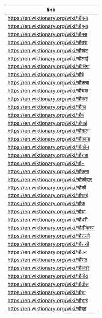 |link|
|----|
|https://en.wiktionary.org/wiki/चौगना|
|https://en.wiktionary.org/wiki/चौगुना|
|https://en.wiktionary.org/wiki/चौमस|
|https://en.wiktionary.org/wiki/चौतरा|
|https://en.wiktionary.org/wiki/चौखट|
|https://en.wiktionary.org/wiki/चौलाई|
|https://en.wiktionary.org/wiki/चौसिंगा|
|https://en.wiktionary.org/wiki/चौबे|
|https://en.wiktionary.org/wiki/चौकन्ना|
|https://en.wiktionary.org/wiki/चौचक|
|https://en.wiktionary.org/wiki/चौकस|
|https://en.wiktionary.org/wiki/चौका|
|https://en.wiktionary.org/wiki/चौथ|
|https://en.wiktionary.org/wiki/चौपाई|
|https://en.wiktionary.org/wiki/चौताल|
|https://en.wiktionary.org/wiki/चौंकाना|
|https://en.wiktionary.org/wiki/चौकोन|
|https://en.wiktionary.org/wiki/चौराहा|
|https://en.wiktionary.org/wiki/चौ-|
|https://en.wiktionary.org/wiki/चौंकना|
|https://en.wiktionary.org/wiki/चौकीदार|
|https://en.wiktionary.org/wiki/चौकी|
|https://en.wiktionary.org/wiki/चौथाई|
|https://en.wiktionary.org/wiki/चौक|
|https://en.wiktionary.org/wiki/चौथा|
|https://en.wiktionary.org/wiki/चौधरी|
|https://en.wiktionary.org/wiki/चौड़ीकरण|
|https://en.wiktionary.org/wiki/चौरानवे|
|https://en.wiktionary.org/wiki/चौरासी|
|https://en.wiktionary.org/wiki/चौवन|
|https://en.wiktionary.org/wiki/चौंसठ|
|https://en.wiktionary.org/wiki/चौहत्तर|
|https://en.wiktionary.org/wiki/चौबीस|
|https://en.wiktionary.org/wiki/चौंतीस|
|https://en.wiktionary.org/wiki/चौड़ा|
|https://en.wiktionary.org/wiki/चौड़ाई|
|https://en.wiktionary.org/wiki/चौदह|
